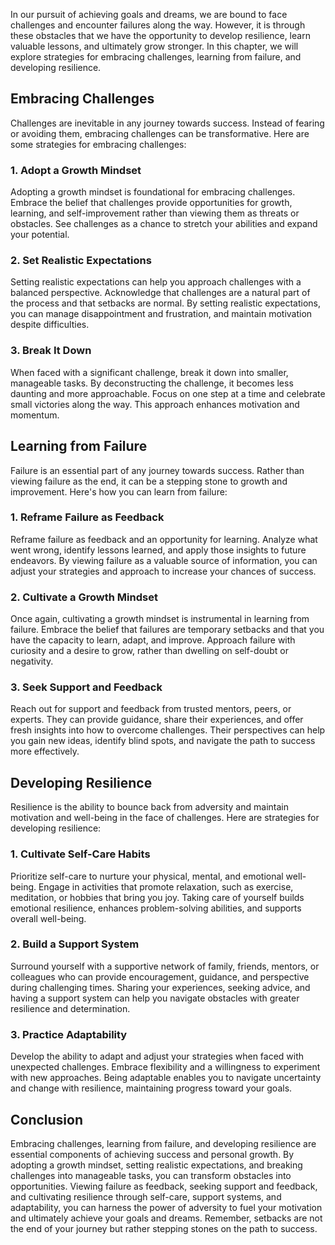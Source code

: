 
In our pursuit of achieving goals and dreams, we are bound to face challenges and encounter failures along the way. However, it is through these obstacles that we have the opportunity to develop resilience, learn valuable lessons, and ultimately grow stronger. In this chapter, we will explore strategies for embracing challenges, learning from failure, and developing resilience.

## Embracing Challenges

Challenges are inevitable in any journey towards success. Instead of fearing or avoiding them, embracing challenges can be transformative. Here are some strategies for embracing challenges:

### 1\. Adopt a Growth Mindset

Adopting a growth mindset is foundational for embracing challenges. Embrace the belief that challenges provide opportunities for growth, learning, and self-improvement rather than viewing them as threats or obstacles. See challenges as a chance to stretch your abilities and expand your potential.

### 2\. Set Realistic Expectations

Setting realistic expectations can help you approach challenges with a balanced perspective. Acknowledge that challenges are a natural part of the process and that setbacks are normal. By setting realistic expectations, you can manage disappointment and frustration, and maintain motivation despite difficulties.

### 3\. Break It Down

When faced with a significant challenge, break it down into smaller, manageable tasks. By deconstructing the challenge, it becomes less daunting and more approachable. Focus on one step at a time and celebrate small victories along the way. This approach enhances motivation and momentum.

## Learning from Failure

Failure is an essential part of any journey towards success. Rather than viewing failure as the end, it can be a stepping stone to growth and improvement. Here's how you can learn from failure:

### 1\. Reframe Failure as Feedback

Reframe failure as feedback and an opportunity for learning. Analyze what went wrong, identify lessons learned, and apply those insights to future endeavors. By viewing failure as a valuable source of information, you can adjust your strategies and approach to increase your chances of success.

### 2\. Cultivate a Growth Mindset

Once again, cultivating a growth mindset is instrumental in learning from failure. Embrace the belief that failures are temporary setbacks and that you have the capacity to learn, adapt, and improve. Approach failure with curiosity and a desire to grow, rather than dwelling on self-doubt or negativity.

### 3\. Seek Support and Feedback

Reach out for support and feedback from trusted mentors, peers, or experts. They can provide guidance, share their experiences, and offer fresh insights into how to overcome challenges. Their perspectives can help you gain new ideas, identify blind spots, and navigate the path to success more effectively.

## Developing Resilience

Resilience is the ability to bounce back from adversity and maintain motivation and well-being in the face of challenges. Here are strategies for developing resilience:

### 1\. Cultivate Self-Care Habits

Prioritize self-care to nurture your physical, mental, and emotional well-being. Engage in activities that promote relaxation, such as exercise, meditation, or hobbies that bring you joy. Taking care of yourself builds emotional resilience, enhances problem-solving abilities, and supports overall well-being.

### 2\. Build a Support System

Surround yourself with a supportive network of family, friends, mentors, or colleagues who can provide encouragement, guidance, and perspective during challenging times. Sharing your experiences, seeking advice, and having a support system can help you navigate obstacles with greater resilience and determination.

### 3\. Practice Adaptability

Develop the ability to adapt and adjust your strategies when faced with unexpected challenges. Embrace flexibility and a willingness to experiment with new approaches. Being adaptable enables you to navigate uncertainty and change with resilience, maintaining progress toward your goals.

## Conclusion

Embracing challenges, learning from failure, and developing resilience are essential components of achieving success and personal growth. By adopting a growth mindset, setting realistic expectations, and breaking challenges into manageable tasks, you can transform obstacles into opportunities. Viewing failure as feedback, seeking support and feedback, and cultivating resilience through self-care, support systems, and adaptability, you can harness the power of adversity to fuel your motivation and ultimately achieve your goals and dreams. Remember, setbacks are not the end of your journey but rather stepping stones on the path to success.

